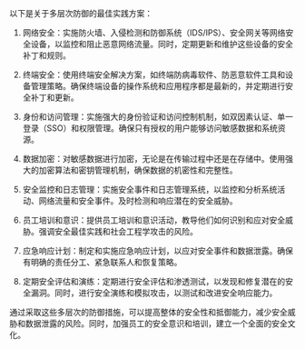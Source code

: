 以下是关于多层次防御的最佳实践方案：

1. 网络安全：实施防火墙、入侵检测和防御系统（IDS/IPS）、安全网关等网络安全设备，以监控和阻止恶意网络流量。同时，定期更新和维护这些设备的安全补丁和规则。

2. 终端安全：使用终端安全解决方案，如终端防病毒软件、防恶意软件工具和设备管理策略。确保终端设备的操作系统和应用程序都是最新的，并定期进行安全补丁和更新。

3. 身份和访问管理：实施强大的身份验证和访问控制机制，如双因素认证、单一登录（SSO）和权限管理。确保只有授权的用户能够访问敏感数据和系统资源。

4. 数据加密：对敏感数据进行加密，无论是在传输过程中还是在存储中。使用强大的加密算法和密钥管理机制，确保数据的机密性和完整性。

5. 安全监控和日志管理：实施安全事件和日志管理系统，以监控和分析系统活动、网络流量和安全事件。及时检测和响应潜在的安全威胁。

6. 员工培训和意识：提供员工培训和意识活动，教导他们如何识别和应对安全威胁。强调安全最佳实践和社会工程学攻击的风险。

7. 应急响应计划：制定和实施应急响应计划，以应对安全事件和数据泄露。确保有明确的责任分工、紧急联系人和恢复策略。

8. 定期安全评估和演练：定期进行安全评估和渗透测试，以发现和修复潜在的安全漏洞。同时，进行安全演练和模拟攻击，以测试和改进安全响应能力。

通过采取这些多层次的防御措施，可以提高整体的安全性和抵御能力，减少安全威胁和数据泄露的风险。同时，加强员工的安全意识和培训，建立一个全面的安全文化。